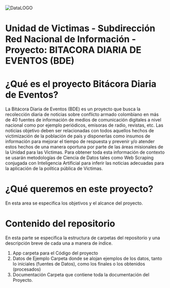  ![DataLOGO](App/logdat.JPG)
 
 # Unidad de Victimas - Subdirección Red Nacional de Información - Proyecto: BITACORA DIARIA DE EVENTOS (BDE)
 
 
 
# ¿Qué es el proyecto Bitácora Diaria de Eventos?

La Bitácora Diaria de Eventos (BDE) es un proyecto que busca la recolección diaria de noticias sobre conflicto armado colombiano en más de 40 fuentes de información de medios de comunicación digitales a nivel nacional como por ejemplo periódicos, emisoras de radio, revistas, etc. 
Las noticias objetivo deben ser relacionadas con todos aquellos hechos de victimización de la población de país y disponerlas como insumos de información para mejorar el tiempo de respuesta y prevenir y/o atender estos hechos de una manera oportuna por parte de las áreas misionales de la Unidad para las Victimas. 
Para obtener toda esta información de contexto se usarán metodologías de Ciencia de Datos tales como Web Scraping conjugada con Inteligencia Artificial para inferir las noticias adecuadas para la aplicación de la política pública de Victimas.

# ¿Qué queremos en este proyecto?

En esta area se especifica los objetivos y el alcance del proyecto.

# Contenido del repositorio

En esta parte se especifica la estructura de carpetas del repositorio y una descripción breve de cada una a manera de índice.

1. App                   carpeta para el Código del proyecto
2. Datos de Ejemplo      Carpeta donde se alojan ejemplos de los datos, tanto lo iniciales (fuentes de Datos), como los finales o los obtenidos (procesados)
3. Documentación         Carpeta que contiene toda la documentación del Proyecto.





